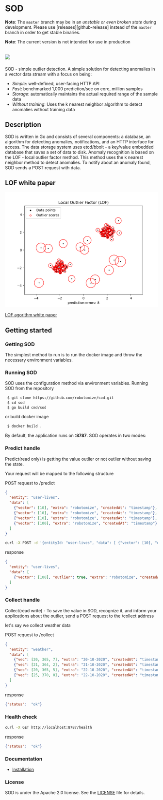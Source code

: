 # SOD

**Note**: The `master` branch may be in an *unstable or even broken state* during development. Please use [releases][github-release] instead of the `master` branch in order to get stable binaries.

**Note**: The current version is not intended for use in production

## <img src="https://raw.githubusercontent.com/robotomize/sod/main/docs/images/sod-horizontal.svg" width="400">

SOD  - simple outlier detection. A simple solution for detecting anomalies in a vector data stream with a focus on being:

* *Simple*: well-defined, user-facing HTTP API
* *Fast*: benchmarked 1,000 prediction/sec on core, million samples
* *Storage*: automatically maintains the actual required range of the sample data
* *Without training*: Uses the k nearest neighbor algorithm to detect anomalies without training data

## Description

SOD is written in Go and consists of several components: a database, an algorithm for detecting anomalies, notifications, and an HTTP interface for access.
The data storage system uses etcd/bbolt - a key/value embedded database that saves a set of data to disk.
Anomaly recognition is based on the LOF - local outlier factor method.
This method uses the k nearest neighbor method to detect anomalies.
To notify about an anomaly found, SOD sends a POST request with data.

## LOF white paper

![lof image](docs/images/lof.png)

[LOF agorithm white paper](https://www.dbs.ifi.lmu.de/Publikationen/Papers/LOF.pdf)

## Getting started

### Getting SOD

The simplest method to run is to run the docker image and throw the necessary environment variables.

### Running SOD

SOD uses the configuration method via environment variables. 
Running SOD from the repository

```
 $ git clone https://github.com/robotomize/sod.git
 $ cd sod
 $ go build cmd/sod
```

or build docker image

```bash
 $ docker build .
```

By default, the application runs on **:8787**. SOD operates in two modes:

### Predict handle

Predict(read only) is getting the value outlier or not outlier without saving the state.

Your request will be mapped to the following structure

POST request to /predict
```json
{
  "entity": "user-lives",
  "data": [
    {"vector": [10], "extra": "robotomize", "createdAt": "timestamp"},
    {"vector": [10], "extra": "robotomize", "createdAt": "timestamp"},
    {"vector": [10], "extra": "robotomize", "createdAt": "timestamp"},
    {"vector": [100], "extra": "robotomize", "createdAt": "timestamp"}
  ] 
}
```

```bash
curl -X POST -d '{entityId: "user-lives", "data": [ {"vector": [10], "extra": "robotomize", "createdAt": "timestamp"}, {"vector": [10], "extra": "robotomize", "createdAt": "timestamp"}, {"vector": [10], "extra": "robotomize", "createdAt": "timestamp"}, {"vector": [100], "extra": "robotomize", "createdAt": "timestamp"}]}' http://localhost:8787/predict
```

response
```json
{
  "entity": "user-lives",
  "data": [
    {"vector": [100], "outlier": true, "extra": "robotomize", "createdAt": "timestamp"}
  ] 
}
```

### Collect handle

Collect(read write) - To save the value in SOD, recognize it, and inform your applications about the outlier, send a POST request to the /collect address

let's say we collect weather data

POST request to /collect
```json
{
  "entity": "weather",
  "data": [
    {"vec": [20, 365, 7], "extra": "20-10-2020", "createdAt": "timestamp"},
    {"vec": [21, 364, 2], "extra": "21-10-2020", "createdAt": "timestamp"},
    {"vec": [20, 365, 5], "extra": "22-10-2020", "createdAt": "timestamp"},
    {"vec": [25, 370, 0], "extra": "22-10-2020", "createdAt": "timestamp"}
  ] 
}
```

response
```json
{"status":  "ok"}
```

### Health check

```bash
curl -X GET http://localhost:8787/health
```

response
```json
{"status":  "ok"}  
```

### Documentation
* [Installation](docs/installation.md)

### License

SOD is under the Apache 2.0 license. See the [LICENSE](LICENSE) file for details.
